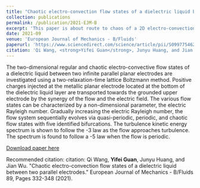 ```yaml
---
title: "Chaotic electro-convection flow states of a dielectric liquid between two parallel electrodes"
collection: publications
permalink: /publication/2021-EJM-B
excerpt: 'This paper is about route to chaos of a 2D electro-convection system.'
date: 2021-09
venue: 'European Journal of Mechanics - B/Fluids'
paperurl: 'https://www.sciencedirect.com/science/article/pii/S099775462100100X?via%3Dihub'
citation: 'Qi Wang, <strong>Yifei Guan</strong>, Junyu Huang, and Jian Wu. "Chaotic electro-convection flow states of a dielectric liquid between two parallel electrodes." European Journal of Mechanics - B/Fluids 89, Pages 332-348 (2021).'
---
```


The two-dimensional regular and chaotic electro-convective flow states of a dielectric liquid between two infinite parallel planar electrodes are investigated using a two-relaxation-time lattice Boltzmann method. 
Positive charges injected at the metallic planar electrode located at the bottom of the dielectric liquid layer are transported towards the grounded upper electrode by the synergy of the flow and the electric field. 
The various flow states can be characterized by a non-dimensional parameter, the electric Rayleigh number. Gradually increasing the electric Rayleigh number, the flow system sequentially evolves via quasi-periodic, 
periodic, and chaotic flow states with five identified bifurcations. The turbulence kinetic energy spectrum is shown to follow the -3 law as the flow approaches turbulence. The spectrum is found to follow a -5 law 
when the flow is periodic. 

[Download paper here](https://www.sciencedirect.com/science/article/pii/S099775462100100X?via%3Dihub)

Recommended citation: citation: Qi Wang, <strong>Yifei Guan</strong>, Junyu Huang, and Jian Wu. "Chaotic electro-convection flow states of a dielectric liquid between two parallel electrodes." European Journal of Mechanics - B/Fluids 89, Pages 332-348 (2021).

